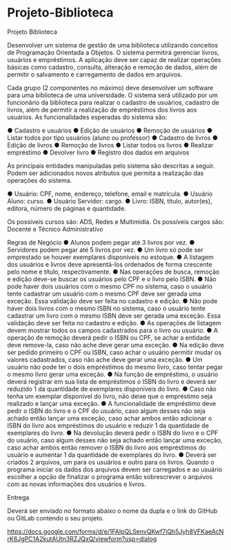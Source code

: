 # Projeto-Biblioteca

Projeto Biblioteca

Desenvolver um sistema de gestão de uma biblioteca utilizando conceitos de Programação Orientada a Objetos. O sistema permitirá gerenciar livros, usuários e empréstimos. A aplicação deve ser capaz de realizar operações básicas como cadastro, consulta, alteração e remoção de dados, além de permitir o salvamento e carregamento de dados em arquivos.

Cada grupo (2 componentes no máximo) deve desenvolver um software para uma biblioteca de uma universidade. O sistema será utilizado por um funcionário da biblioteca para realizar o cadastro de usuários, cadastro de livros, além de permitir a realização de empréstimos dos livros aos usuários. As funcionalidades esperadas do sistema são:

●	Cadastro e usuários
●	Edição de usuários
●	Remoção de usuários
●	Listar todos por tipo usuários (aluno ou professor)
●	Cadastro de livros
●	Edição de livros
●	Remoção de livros
●	Listar todos os livros
●	Realizar empréstimo
●	Devolver livro
●	Registro dos dados em arquivos

As principais entidades manipuladas pelo sistema são descritas a seguir. Podem ser adicionados novos atributos que permita a realização das operações do sistema.

●	Usuário: CPF, nome, endereço, telefone, email e matrícula.
●	Usuário Aluno: curso.
●	Usuário Servidor: cargo.
●	Livro: ISBN, título, autor(es), editora, número de páginas e quantidade.

Os possíveis cursos são: ADS, Redes e Multimidia.
Os possíveis cargos são: Docente e Técnico Administrativo

Regras de Negócio
●	Alunos podem pegar até 3 livros por vez.
●	Servidores podem pegar até 5 livros por vez.
●	Um livro só pode ser emprestado se houver exemplares disponíveis no estoque.
●	A listagem dos usuários e livros deve apresentá-los ordenados de forma crescente pelo nome e título, respectivamente.
●	Nas operações de busca, remoção e edição deve-se buscar os usuários pelo CPF e o livro pelo ISBN.
●	Não pode haver dois usuários com o mesmo CPF no sistema, caso o usuário tente cadastrar um usuário com o mesmo CPF deve ser gerada uma exceção. Essa validação deve ser feita no cadastro e edição.
●	Não pode haver dois livros com o mesmo ISBN no sistema, caso o usuário tente cadastrar um livro com o mesmo ISBN deve ser gerada uma exceção. Essa validação deve ser feita no cadastro e edição.
●	As operações de listagem devem mostrar todos os campos cadastrados para o livro ou usuário.
●	A operação de remoção deverá pedir o ISBN ou CPF, se achar a entidade deve remove-la, caso não ache deve gerar uma exceção.
●	Na edição deve ser pedido primeiro o CPF ou ISBN, caso achar o usuário permitir mudar os valores cadastrados, caso não ache deve gerar uma exceção.
●	Um usuário não pode ter o dois empréstimos do mesmo livro, caso tentar pegar o mesmo livro gerar uma exceção.
●	Na função de empréstimo, o usuário deverá registrar em sua lista de empréstimos o ISBN do livro e deverá ser reduzido 1 da quantidade de exemplares disponíveis do livro.
●	Caso não tenha um exemplar disponível do livro, não deixe que o empréstimo seja realizado e lançar uma exceção.
●	A funcionalidade de empréstimo deve pedir o ISBN do livro e o CPF do usuário, caso algum desses não seja achado então lançar uma exceção, caso achar ambos então adicionar o ISBN do livro aos empréstimos do usuário e reduzir 1 da quantidade de exemplares do livro.
●	Na devolução deverá pedir o ISBN do livro e o CPF do usuário, caso algum desses não seja achado então lançar uma exceção, caso achar ambos então remover o ISBN do livro aos empréstimos do usuário e aumentar 1 da quantidade de exemplares do livro.
●	Deverá ser criados 2 arquivos, um para os usuários e outro para os livros. Quando o programa iniciar os dados dos arquivos devem ser carregados e ao usuário escolher a opção de finalizar o programa então sobrescrever o arquivos com as novas informações dos usuários e livros.

Entrega

Deverá ser enviado no formato abaixo o nome da dupla e o link do GitHub ou GitLab contendo o seu projeto.

https://docs.google.com/forms/d/e/1FAIpQLSenvQKwf7iQh5Jyh8VFKaeAcNrK6JgPC1A2kutAUtn3RZJQxQ/viewform?usp=dialog


